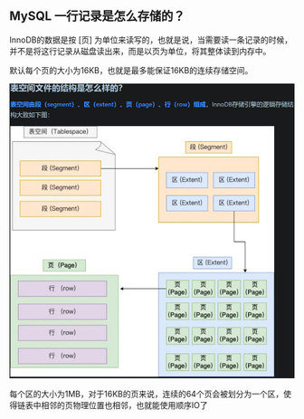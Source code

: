 ## MySQL 一行记录是怎么存储的？

InnoDB的数据是按 [页] 为单位来读写的，也就是说，当需要读一条记录的时候，并不是将这行记录从磁盘读出来，而是以页为单位，将其整体读到内存中。

默认每个页的大小为16KB，也就是最多能保证16KB的连续存储空间。

![image-20241103202205491](../photo/image-20241103202205491.png)

每个区的大小为1MB，对于16KB的页来说，连续的64个页会被划分为一个区，使得链表中相邻的页物理位置也相邻，也就能使用顺序IO了